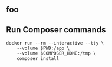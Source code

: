 foo
---

Run Composer commands
---

```
docker run --rm --interactive --tty \
    --volume $PWD:/app \
    --volume $COMPOSER_HOME:/tmp \
    composer install
```
